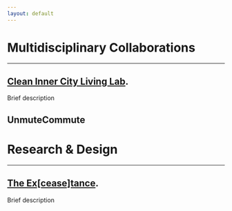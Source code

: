 ```yaml
---
layout: default
---
```


# Multidisciplinary Collaborations
---

## [Clean Inner City Living Lab](page-1.md).

Brief description

## UnmuteCommute

# Research & Design
---
## [The Ex[cease]tance](page2.md).

Brief description
